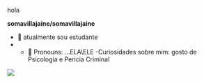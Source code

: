 hola 

**somavillajaine/somavillajaine** 
- 🔭 atualmente sou estudante
-  - 💬 Pronouns: ...ELA\ELE 
-Curiosidades  sobre mim: gosto de Psicologia e Pericia Criminal




![](https://media.tenor.com/0g85cCbneA8AAAAC/scooby-doo.gif)

